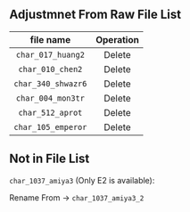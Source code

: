 ## Adjustmnet From Raw File List

|      file name       |          Operation           |
| :------------------: | :--------------------------: |
|  `char_017_huang2`   |            Delete            |
|   `char_010_chen2`   |            Delete            |
|  `char_340_shwazr6`  |            Delete            |
|  `char_004_mon3tr`   |            Delete            |
|   `char_512_aprot`   |            Delete            |
|  `char_105_emperor`  |            Delete            |

## Not in File List

`char_1037_amiya3` (Only E2 is available):

Rename From -> `char_1037_amiya3_2`

